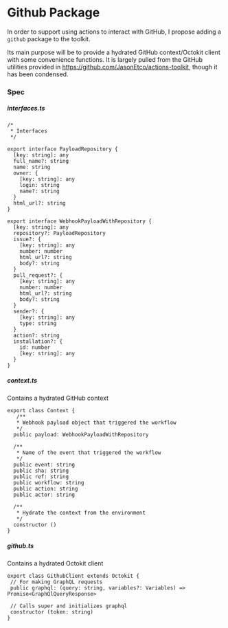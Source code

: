 # Github Package

In order to support using actions to interact with GitHub, I propose adding a `github` package to the toolkit.

Its main purpose will be to provide a hydrated GitHub context/Octokit client with some convenience functions. It is largely pulled from the GitHub utilities provided in https://github.com/JasonEtco/actions-toolkit, though it has been condensed.

### Spec

##### interfaces.ts

```
/*
 * Interfaces
 */
 
export interface PayloadRepository {
  [key: string]: any
  full_name?: string
  name: string
  owner: {
    [key: string]: any
    login: string
    name?: string
  }
  html_url?: string
}

export interface WebhookPayloadWithRepository {
  [key: string]: any
  repository?: PayloadRepository
  issue?: {
    [key: string]: any
    number: number
    html_url?: string
    body?: string
  }
  pull_request?: {
    [key: string]: any
    number: number
    html_url?: string
    body?: string
  }
  sender?: {
    [key: string]: any
    type: string
  }
  action?: string
  installation?: {
    id: number
    [key: string]: any
  }
}
```

##### context.ts

Contains a hydrated GitHub context

```
export class Context {
   /**
   * Webhook payload object that triggered the workflow
   */
  public payload: WebhookPayloadWithRepository

  /**
   * Name of the event that triggered the workflow
   */
  public event: string
  public sha: string
  public ref: string
  public workflow: string
  public action: string
  public actor: string
  
  /**
   * Hydrate the context from the environment
   */
  constructor ()
}

```

##### github.ts

Contains a hydrated Octokit client

```
export class GithubClient extends Octokit {
 // For making GraphQL requests
 public graphql: (query: string, variables?: Variables) => Promise<GraphQlQueryResponse>
 
 // Calls super and initializes graphql
 constructor (token: string)
}
```
